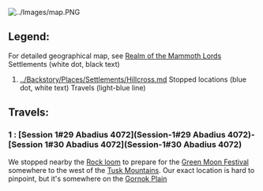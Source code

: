 ![../Images/map.PNG](map.PNG)
## Legend: 
For detailed geographical map, see [Realm of the Mammoth Lords](../Backstory/Places/Realm-of-the-Mammoth-Lords.md)
Settlements (white dot, black text)
1. [../Backstory/Places/Settlements/Hillcross.md](Hillcross)
Stopped locations (blue dot, white text)
Travels (light-blue line)

## Travels:
### 1 : [Session 1#29 Abadius 4072](Session-1#29 Abadius 4072)-[Session 1#30 Abadius 4072](Session-1#30 Abadius 4072)
We stopped nearby the [Rock loom](../Backstory/Places/Places-of-Interest/Rock-loom.md) to prepare for the [Green Moon Festival](../Backstory/History/Events/Green-Moon-Festival.md) somewhere to the west of the [Tusk Mountains](../Backstory/Places/Geographical-Features/Tusk-Mountains.md). Our exact location is hard to pinpoint, but it's somewhere on the [Gornok Plain](../Backstory/Places/Geographical-Features/Gornok-Plain.md)
